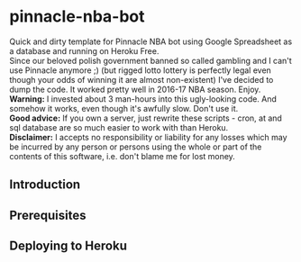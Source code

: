 # pinnacle-nba-bot
Quick and dirty template for Pinnacle NBA bot using Google Spreadsheet as a database and running on Heroku Free.<br>
Since our beloved polish government banned so called gambling and I can't use Pinnacle anymore ;) (but rigged lotto lottery is perfectly legal even though your odds of winning it are almost non-existent) I've decided to dump the code. It worked pretty well in 2016-17 NBA season. Enjoy.<br>
 __Warning:__ I invested about 3 man-hours into this ugly-looking code. And somehow it works, even though it's awfully slow. Don't use it.<br>
 __Good advice:__ If you own a server, just rewrite these scripts - cron, at and sql database are so much easier to work with than Heroku.<br>
 __Disclaimer:__ I accepts no responsibility or liability for any losses which may be incurred by any person or persons using the whole or part of the contents of this software, i.e. don't blame me for lost money.<br>

## Introduction

## Prerequisites

## Deploying to Heroku
